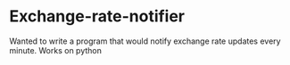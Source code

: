 # Exchange-rate-notifier
Wanted to write a program that would notify exchange rate updates every minute. Works on python
